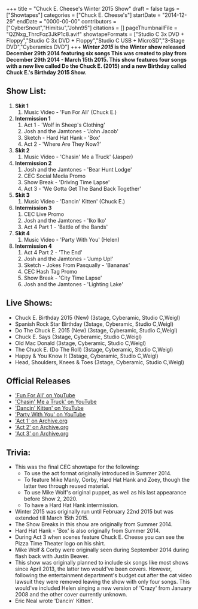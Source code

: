 +++
title = "Chuck E. Cheese's Winter 2015 Show"
draft = false
tags = ["Showtapes"]
categories = ["Chuck E. Cheese's"]
startDate = "2014-12-29"
endDate = "0000-00-00"
contributors = ["CyberSnout","Himitsu","John95"]
citations = []
pageThumbnailFile = "QZNxg_ThrcFoz3JkP1c8.avif"
showtapeFormats = ["Studio C 3x DVD + Floppy","Studio C 3x DVD + Floppy","Studio C USB + MicroSD","3-Stage DVD","Cyberamics DVD"]
+++
***Winter 2015* is the Winter show released December 29th 2014 featuring six songs
This was created to play from December 29th 2014 - March 15th 2015. This show features four songs with a new live called Do the Chuck E. (2015) and a new Birthday called Chuck E.'s Birthday 2015 Show.**

## Show List:

1.  **Skit 1**
    1.  Music Video - 'Fun For All' (Chuck E.)
2.  **Intermission 1**
    1.  Act 1 - 'Wolf in Sheep's Clothing'
    2.  Josh and the Jamtones - 'John Jacob'
    3.  Sketch - Hard Hat Hank - 'Box'
    4.  Act 2 - 'Where Are They Now?'
3.  **Skit 2**
    1.  Music Video - 'Chasin' Me a Truck' (Jasper)
4.  **Intermission 2**
    1.  Josh and the Jamtones - 'Bear Hunt Lodge'
    2.  CEC Social Media Promo
    3.  Show Break - 'Driving Time Lapse'
    4.  Act 3 - 'We Gotta Get The Band Back Together'
5.  **Skit 3**
    1.  Music Video - 'Dancin' Kitten' (Chuck E.)
6.  **Intermission 3**
    1.  CEC Live Promo
    2.  Josh and the Jamtones - 'Iko Iko'
    3.  Act 4 Part 1 - 'Battle of the Bands'
7.  **Skit 4**
    1.  Music Video - 'Party With You' (Helen)
8.  **Intermission 4**
    1.  Act 4 Part 2 - 'The End'
    2.  Josh and the Jamtones - 'Jump Up!'
    3.  Sketch - Jokes From Pasqually - 'Bananas'
    4.  CEC Hash Tag Promo
    5.  Show Break - 'City Time Lapse'
    6.  Josh and the Jamtones - 'Lighting Lake'

## Live Shows:

- Chuck E. Birthday 2015 (New) (3stage, Cyberamic, Studio C,Weigl)
- Spanish Rock Star Birthday (3stage, Cyberamic, Studio C,Weigl)
- Do The Chuck E. 2015 (New) (3stage, Cyberamic, Studio C,Weigl)
- Chuck E. Says (3stage, Cyberamic, Studio C,Weigl)
- Old Mac Donald (3stage, Cyberamic, Studio C,Weigl)
- The Chuck E. (Do The Roll) (3stage, Cyberamic, Studio C,Weigl)
- Happy & You Know It (3stage, Cyberamic, Studio C,Weigl)
- Head, Shoulders, Knees & Toes (3stage, Cyberamic, Studio C,Weigl)

## Official Releases

- ['Fun For All' on YouTube](https://www.youtube.com/watch?v=3KTrZvABYls)
- ['Chasin' Me a Truck' on YouTube](https://www.youtube.com/watch?v=j5zSOiFPMUo)
- ['Dancin' Kitten' on YouTube](https://www.youtube.com/watch?v=TjNe5H3ZGzA)
- ['Party With You' on YouTube](https://youtu.be/IXAnFlTVvj8?t=2141)
- ['Act 1' on Archive.org](https://archive.org/details/unlistedcec/Chuck+E.+Cheese%E2%80%99s+Band+%E2%80%93+Part+1+++Chuck+E.+Cheese%E2%80%99s.mp4)
- ['Act 2' on Archive.org](https://archive.org/details/unlistedcec/Chuck+E.+Cheese%E2%80%99s+Band+%E2%80%93+Part+2+++Chuck+E.+Cheese%E2%80%99s.mp4)
- ['Act 3' on Archive.org](https://archive.org/details/unlistedcec/Chuck+E.+Cheese%E2%80%99s+Band+%E2%80%93+Part+3+++Chuck+E.+Cheese%E2%80%99s.mp4)

## Trivia:

- This was the final CEC showtape for the following:
  - To use the act format originally introduced in Summer 2014.
  - To feature Mike Manly, Corby, Hard Hat Hank and Zoey, though the latter two through reused material.
  - To use Mike Wolf's original puppet, as well as his last appearance before Show 2, 2020.
  - To have a Hard Hat Hank intermission.
- Winter 2015 was originally run until February 22nd 2015 but was extended till March 15th 2015.
- The Show Breaks in this show are originally from Summer 2014.
- Hard Hat Hank - 'Box' is also originally from Summer 2014.
- During Act 3 when scenes feature Chuck E. Cheese you can see the Pizza Time Theater logo on his shirt.
- Mike Wolf & Corby were originally seen during September 2014 during flash back with Justin Beaver.
- This show was originally planned to include six songs like most shows since April 2013, the latter two would've been covers. However, following the entertainment department's budget cut after the cat video lawsuit they were removed leaving the show with only four songs. This would've included Helen singing a new version of 'Crazy' from January 2008 and the other cover currently unknown.
- Eric Neal wrote 'Dancin' Kitten'.

